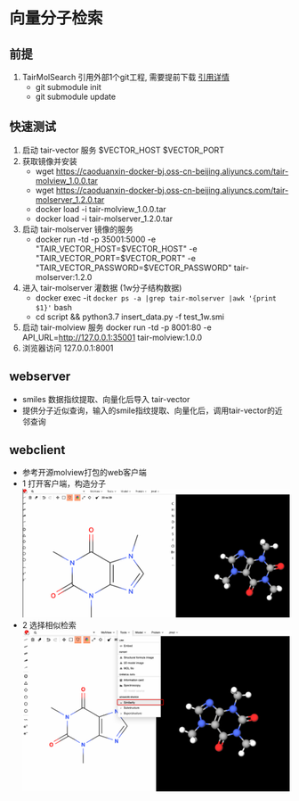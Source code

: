 # 向量分子检索

## 前提
1. TairMolSearch 引用外部1个git工程, 需要提前下载 [引用详情](.gitmodules)
    - git submodule init
    - git submodule update

## 快速测试

1. 启动 tair-vector 服务 $VECTOR_HOST  $VECTOR_PORT 
2. 获取镜像并安装
   - wget https://caoduanxin-docker-bj.oss-cn-beijing.aliyuncs.com/tair-molview_1.0.0.tar
   - wget https://caoduanxin-docker-bj.oss-cn-beijing.aliyuncs.com/tair-molserver_1.2.0.tar
   - docker load -i tair-molview_1.0.0.tar
   - docker load -i tair-molserver_1.2.0.tar
3. 启动 tair-molserver 镜像的服务
   - docker run -td -p 35001:5000 -e "TAIR_VECTOR_HOST=$VECTOR_HOST" -e "TAIR_VECTOR_PORT=$VECTOR_PORT" -e "TAIR_VECTOR_PASSWORD=$VECTOR_PASSWORD" tair-molserver:1.2.0
4. 进入 tair-molserver 灌数据 (1w分子结构数据)
   - docker exec -it `docker ps -a |grep tair-molserver |awk '{print $1}'` bash
   - cd script && python3.7 insert_data.py -f test_1w.smi
5. 启动  tair-molview 服务 
    docker run -td -p 8001:80 -e API_URL=http://127.0.0.1:35001 tair-molview:1.0.0
6. 浏览器访问  127.0.0.1:8001

## webserver
- smiles 数据指纹提取、向量化后导入 tair-vector
- 提供分子近似查询，输入的smile指纹提取、向量化后，调用tair-vector的近邻查询

## webclient
- 参考开源molview打包的web客户端
- 1 打开客户端，构造分子 
  ![img.png](img.png)
- 2 选择相似检索
  ![img_1.png](img_1.png)
